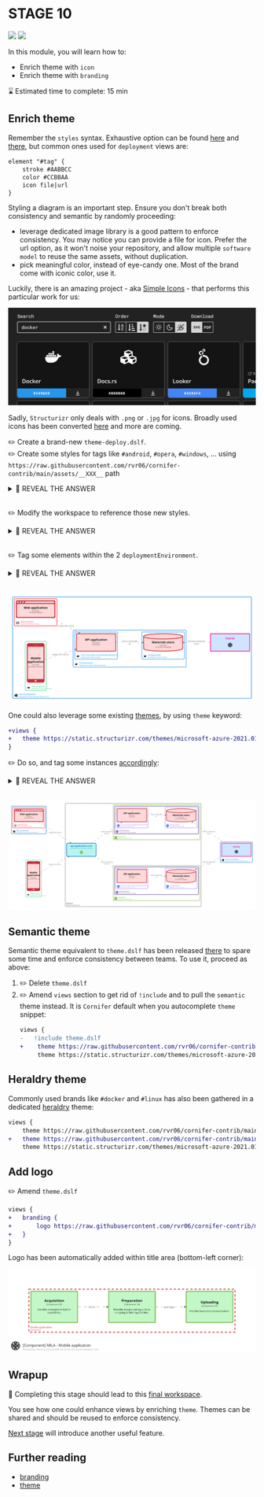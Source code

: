 # STAGE 10

![](https://img.shields.io/badge/views-branding-c49060) 
![](https://img.shields.io/badge/views-theme-c49060) 

In this module, you will learn how to:
- Enrich theme with `icon`
- Enrich theme with `branding`

⌛ Estimated time to complete: 15 min

## Enrich theme

Remember the `styles` syntax. Exhaustive option can be found [here](https://github.com/structurizr/dsl/blob/master/docs/language-reference.md#element-style) and [there](https://github.com/structurizr/dsl/blob/master/docs/language-reference.md#relationship-style), but common ones used for `deployment` views are:

```c4u
element "#tag" {
    stroke #AABBCC
    color #CCBBAA
    icon file|url
}
```

Styling a diagram is an important step. Ensure you don't break both consistency and semantic by randomly proceeding:
- leverage dedicated image library is a good pattern to enforce consistency. You may notice you can provide a file for icon. Prefer the url option, as it won't noise your repository, and allow multiple `software model` to reuse the same assets, without duplication.
- pick meaningful color, instead of eye-candy one. Most of the brand come with iconic color, use it. 

Luckily, there is an amazing project - aka [Simple Icons](https://simpleicons.org) - that performs this particular work for us:

![](../docs/static/assets/brand.png)

Sadly, `Structurizr` only deals with `.png` or `.jpg` for icons. Broadly used icons has been converted [here](https://github.com/rvr06/cornifer-contrib) and more are coming.

✏️ Create a brand-new `theme-deploy.dslf`.  
✏️ Create some styles for tags like `#android`, `#opera`, `#windows`, ... using `https://raw.githubusercontent.com/rvr06/cornifer-contrib/main/assets/__XXX__` path

<details><summary>📙 REVEAL THE ANSWER</summary>

```diff
+views {
+	styles {
+		element "#android" {
+			stroke #3DDC84
+			color #3DDC84
+			icon "https://raw.githubusercontent.com/rvr06/cornifer-contrib/main/assets/android.png"
+		}
+		element "#opera" {
+			stroke #FF1B2D
+			color #FF1B2D
+			icon "https://raw.githubusercontent.com/rvr06/cornifer-contrib/main/assets/opera.png"
+		}
+		element "#daedalus" {
+			icon "https://raw.githubusercontent.com/rvr06/cornifer-contrib/main/assets/daedalus.png"
+		}
+	}
+}
```
</details><br> 

✏️ Modify the workspace to reference those new styles.

<details><summary>📙 REVEAL THE ANSWER</summary>

```diff
views {
	!include theme.dslf
-   !include theme-health-check.dslf
+	!include theme-deploy.dslf
```
</details><br> 

✏️ Tag some elements within the 2 `deploymentEnvironment`.

<details><summary>📙 REVEAL THE ANSWER</summary>

```diff
- deploymentNode "Dev workstation" "" "Microsoft Windows 10" "" 1 {
+ deploymentNode "Dev workstation" "" "Microsoft Windows 10" "#windows" 1 {
-   deploymentNode "Web browser" "" "Opera" "" 1 {
+   deploymentNode "Web browser" "" "Opera" "#opera" 1 {
        spa_ = containerInstance mila.spa "" "" {
        }
    }
    
-   icarus_ = softwareSystemInstance icarus "" "" {
+   icarus_ = softwareSystemInstance icarus "" "#daedalus" {
    }
    
-   deploymentNode "Virtual device" "" "Android" "" 1 {
+   deploymentNode "Virtual device" "" "Android" "#android" 1 {
        mobile_ = containerInstance mila.mobile "" "" {
        }
    }
}
```
</details><br> 

![](structurizr-1-DevDeployment.png)

One could also leverage some existing [themes](https://structurizr.com/help/themes), by using `theme` keyword:

```diff
+views {
+	theme https://static.structurizr.com/themes/microsoft-azure-2021.01.26/theme.json
}
```

✏️ Do so, and tag some instances [accordingly](https://structurizr.com/help/theme?url=https://static.structurizr.com/themes/microsoft-azure-2021.01.26/theme.json):

<details><summary>📙 REVEAL THE ANSWER</summary>

```diff
- w01_ = deploymentNode "Worker 01" "" "Azure" "" 1 {
-     k8s_ = deploymentNode "Orchestration" "" "Kubernetes" "" 1 {
-         docker_ = deploymentNode "mcr.microsoft.com/dotnet/aspnet:6.0" "" "Docker" "" 1 {
+ w01_ = deploymentNode "Worker 01" "" "Azure" "Microsoft Azure - All Resources" 1 {
+     k8s_ = deploymentNode "Orchestration" "" "Kubernetes" "Microsoft Azure - Kubernetes Services" 1 {
+         docker_ = deploymentNode "mcr.microsoft.com/dotnet/aspnet:6.0" "" "Docker" "Microsoft Azure - Container Instances" 1 {
```
</details><br> 

![](structurizr-1-ProdDeployment.png)

## Semantic theme

Semantic theme equivalent to `theme.dslf` has been released [there](https://raw.githubusercontent.com/rvr06/cornifer-contrib/main/themes/semantic-alt/theme.json) to spare some time and enforce consistency between teams. To use it, proceed as above:
1. ✏️ Delete `theme.dslf`
1. ✏️ Amend `views` section to get rid of `!include` and to pull the `semantic` theme instead. It is `Cornifer` default when you autocomplete `theme` snippet:
    ```diff
    views {
    -   !include theme.dslf
    +    theme https://raw.githubusercontent.com/rvr06/cornifer-contrib/main/themes/semantic-alt/theme.json
         theme https://static.structurizr.com/themes/microsoft-azure-2021.01.26/theme.json
    ```

## Heraldry theme

Commonly used brands like `#docker` and `#linux` has also been gathered in a dedicated [heraldry](https://raw.githubusercontent.com/rvr06/cornifer-contrib/main/themes/heraldry/theme.json) theme:

```diff
views {
    theme https://raw.githubusercontent.com/rvr06/cornifer-contrib/main/themes/semantic-alt/theme.json
+   theme https://raw.githubusercontent.com/rvr06/cornifer-contrib/main/themes/heraldry/theme.json
    theme https://static.structurizr.com/themes/microsoft-azure-2021.01.26/theme.json
```

## Add logo

✏️ Amend `theme.dslf`

```diff
views {
+	branding {
+		logo https://raw.githubusercontent.com/rvr06/cornifer-contrib/main/assets/daedalus.png
+	}
}
```

Logo has been automatically added within title area (bottom-left corner): 

![](structurizr-1-mila_mobile-4_3.png)

## Wrapup

📘 Completing this stage should lead to this [final workspace](./workspace.dsl).  

You see how one could enhance views by enriching `theme`. Themes can be shared and should be reused to enforce consistency.  

[Next stage](../stage%2011/README.md) will introduce another useful feature.

## Further reading

- [branding](https://github.com/structurizr/dsl/blob/master/docs/language-reference.md#branding)
- [theme](https://github.com/structurizr/dsl/blob/master/docs/language-reference.md#theme)